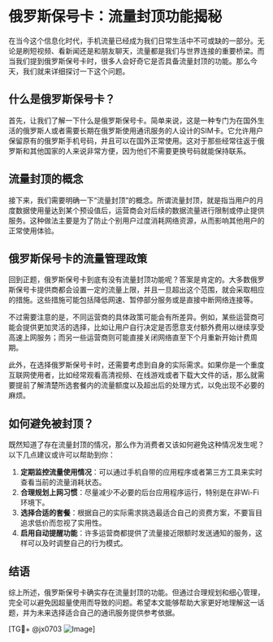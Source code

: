 # 俄罗斯保号卡：流量封顶功能揭秘

在当今这个信息化时代，手机流量已经成为我们日常生活中不可或缺的一部分。无论是刷短视频、看新闻还是和朋友聊天，流量都是我们与世界连接的重要桥梁。而当我们提到俄罗斯保号卡时，很多人会好奇它是否具备流量封顶的功能。那么今天，我们就来详细探讨一下这个问题。

## 什么是俄罗斯保号卡？

首先，让我们了解一下什么是俄罗斯保号卡。简单来说，这是一种专门为在国外生活的俄罗斯人或者需要长期在俄罗斯使用通讯服务的人设计的SIM卡。它允许用户保留原有的俄罗斯手机号码，并且可以在国外正常使用。这对于那些经常往返于俄罗斯和其他国家的人来说非常方便，因为他们不需要更换号码就能保持联系。

## 流量封顶的概念

接下来，我们需要明确一下“流量封顶”的概念。所谓流量封顶，就是指当用户的月度数据使用量达到某个预设值后，运营商会对后续的数据流量进行限制或停止提供服务。这种做法主要是为了防止个别用户过度消耗网络资源，从而影响其他用户的正常使用体验。

## 俄罗斯保号卡的流量管理政策

回到正题，俄罗斯保号卡到底有没有流量封顶功能呢？答案是肯定的。大多数俄罗斯保号卡提供商都会设置一定的流量上限，并且一旦超出这个范围，就会采取相应的措施。这些措施可能包括降低网速、暂停部分服务或是直接中断网络连接等。

不过需要注意的是，不同运营商的具体政策可能会有所差异。例如，某些运营商可能会提供更加灵活的选择，比如让用户自行决定是否愿意支付额外费用以继续享受高速上网服务；而另一些运营商则可能直接关闭网络直至下个月重新开始计费周期。

此外，在选择俄罗斯保号卡时，还需要考虑到自身的实际需求。如果你是一个重度互联网使用者，比如经常观看高清视频、在线游戏或者下载大文件的话，那么就需要提前了解清楚所选套餐内的流量额度以及超出后的处理方式，以免出现不必要的麻烦。

## 如何避免被封顶？

既然知道了存在流量封顶的情况，那么作为消费者又该如何避免这种情况发生呢？以下几点建议或许可以帮助到你：

1. **定期监控流量使用情况**：可以通过手机自带的应用程序或者第三方工具来实时查看当前的流量消耗状态。
2. **合理规划上网习惯**：尽量减少不必要的后台应用程序运行，特别是在非Wi-Fi环境下。
3. **选择合适的套餐**：根据自己的实际需求挑选最适合自己的资费方案，不要盲目追求低价而忽视了实用性。
4. **启用自动提醒功能**：许多运营商都提供了流量接近限额时发送通知的服务，这样可以及时调整自己的行为模式。

## 结语

综上所述，俄罗斯保号卡确实存在流量封顶的功能。但通过合理规划和细心管理，完全可以避免因超量使用而导致的问题。希望本文能够帮助大家更好地理解这一话题，并为未来选择适合自己的通讯服务提供参考依据。

[TG💪+ @jx0703 ![Image](https://github.com/user-attachments/assets/dbca1d08-cadb-493c-b0ec-ad6f7a83f270)]
